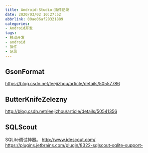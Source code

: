```yaml
---
title: Android-Studio-插件记录
date: 2020/03/02 10:27:52
abbrlink: 00ae06af28321889
categories:
- Android开发
tags:
- 移动开发
- android
- 插件
- 记录
---
```

## GsonFormat
https://blog.csdn.net/leejizhou/article/details/50557786

## ButterKnifeZelezny
http://blog.csdn.net/leejizhou/article/details/50541356


## SQLScout
SQLite调试神器。
http://www.idescout.com/
https://plugins.jetbrains.com/plugin/8322-sqlscout-sqlite-support-
